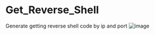 # Get_Reverse_Shell
Generate getting reverse shell code by ip and port
![image](https://user-images.githubusercontent.com/91453665/182819397-0514a7ce-146e-46cc-89c1-f76fc1eeaabb.png)
